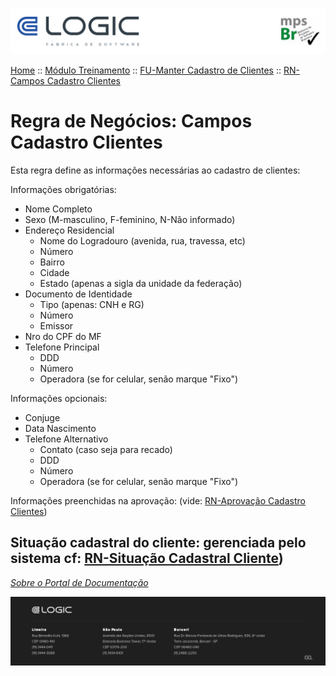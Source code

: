 ![Cabecalho](../../../ReadMe-Anexos/Cabecalho.png)

[Home](../../../ReadMe.md) :: [Módulo Treinamento](../../Modulo-Treinamento.md) :: [FU-Manter Cadastro de Clientes](../FU-Manter-Cadastro-de-Clientes.md) :: [RN-Campos Cadastro Clientes](RN-Campos-Cadastro-Clientes.md)

# Regra de Negócios: Campos Cadastro Clientes

Esta regra define as informações necessárias ao cadastro de clientes:

Informações obrigatórias:
- Nome Completo
- Sexo (M-masculino, F-feminino, N-Não informado)
- Endereço Residencial
  - Nome do Logradouro (avenida, rua, travessa, etc)
  - Número
  - Bairro
  - Cidade
  - Estado (apenas a sigla da unidade da federação)
- Documento de Identidade
  - Tipo (apenas: CNH e RG)
  - Número
  - Emissor
- Nro do CPF do MF
- Telefone Principal
  - DDD
  - Número
  - Operadora (se for celular, senão marque "Fixo")

Informações opcionais:
- Conjuge
- Data Nascimento
- Telefone Alternativo
  - Contato (caso seja para recado)
  - DDD
  - Número
  - Operadora (se for celular, senão marque "Fixo")

Informações preenchidas na aprovação: (vide: [RN-Aprovação Cadastro Clientes](RN-Aprovacao-Cadastro-Clientes.md))

Situação cadastral do cliente: gerenciada pelo sistema cf: [RN-Situação Cadastral Cliente](RN-Situacao-Cadastral-Cliente.md))
-
  

_[Sobre o Portal de Documentação](../../../About/About.md)_

![Rodape](../../../ReadMe-Anexos/Rodape.png)
